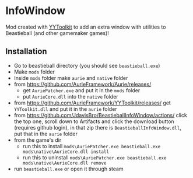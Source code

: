 # InfoWindow

Mod created with [YYToolkit](https://github.com/AurieFramework/YYToolkit) to add an extra window with utilities to Beastieball (and other gamemaker games)!

## Installation

- Go to beastieball directory (you should see `beastieball.exe`)
- Make `mods` folder
- Inside `mods` folder make `aurie` and `native` folder
- from https://github.com/AurieFramework/Aurie/releases/
  - get `AuriePatcher.exe` and put it in the `mods` folder
  - put `AurieCore.dll` into the `native` folder
- from https://github.com/AurieFramework/YYToolkit/releases/ get `YYToolkit.dll` and put it in the `aurie` folder
- from https://github.com/JdavisBro/BeastieballInfoWindow/actions/ click the top one, scroll down to Artifacts and click the download button (requires github login), in that zip there is `BeastieballInfoWindow.dll`, put that in the `aurie` folder
- from the game's dir
  - run this to install `mods\AuriePatcher.exe beastieball.exe mods\native\AurieCore.dll install`
  - run this to uninstall `mods\AuriePatcher.exe beastieball.exe mods\native\AurieCore.dll remove`
- run `beastieball.exe` or open it through steam
